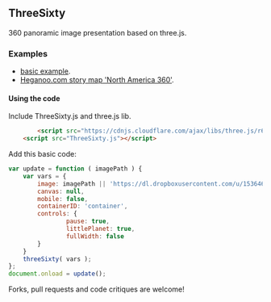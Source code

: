 ## ThreeSixty

360 panoramic image presentation based on three.js.

### Examples

* [basic example](heganoo.github.io/ThreeSixty/examples).
* [Heganoo.com story map 'North America 360'](http://heganoo.com/node/8177/8179).

#### Using the code

Include ThreeSixty.js and three.js lib.

```html
		<script src="https://cdnjs.cloudflare.com/ajax/libs/three.js/r68/three.min.js"></script>
    <script src="ThreeSixty.js"></script>
````

Add this basic code:
```js
var update = function ( imagePath ) {
	var vars = {
		image: imagePath || 'https://dl.dropboxusercontent.com/u/153646388/360/bergsjostolen.jpg',
		canvas: null,
		mobile: false,
		containerID: 'container',
		controls: {
				pause: true,
				littlePlanet: true,
				fullWidth: false
		}
	}
	threeSixty( vars );
};
document.onload = update();
```

Forks, pull requests and code critiques are welcome!
